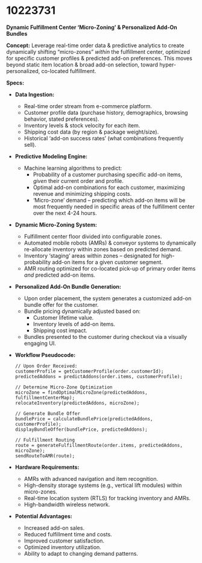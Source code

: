 # 10223731

**Dynamic Fulfillment Center ‘Micro-Zoning’ & Personalized Add-On Bundles**

**Concept:** Leverage real-time order data & predictive analytics to create dynamically shifting “micro-zones” *within* the fulfillment center, optimized for specific customer profiles & predicted add-on preferences. This moves beyond static item location & broad add-on selection, toward hyper-personalized, co-located fulfillment.

**Specs:**

*   **Data Ingestion:**
    *   Real-time order stream from e-commerce platform.
    *   Customer profile data (purchase history, demographics, browsing behavior, stated preferences).
    *   Inventory levels & stock velocity for each item.
    *   Shipping cost data (by region & package weight/size).
    *   Historical ‘add-on success rates’ (what combinations frequently sell).
*   **Predictive Modeling Engine:**
    *   Machine learning algorithms to predict:
        *   Probability of a customer purchasing specific add-on items, *given* their current order and profile.
        *   Optimal add-on combinations for each customer, maximizing revenue and minimizing shipping costs.
        *   ‘Micro-zone’ demand – predicting which add-on items will be most frequently needed in specific areas of the fulfillment center over the next 4-24 hours.
*   **Dynamic Micro-Zoning System:**
    *   Fulfillment center floor divided into configurable zones.
    *   Automated mobile robots (AMRs) & conveyor systems to dynamically re-allocate inventory within zones based on predicted demand.
    *   Inventory ‘staging’ areas within zones – designated for high-probability add-on items for a given customer segment.
    *   AMR routing optimized for co-located pick-up of primary order items *and* predicted add-on items.
*   **Personalized Add-On Bundle Generation:**
    *   Upon order placement, the system generates a customized add-on bundle offer for the customer.
    *   Bundle pricing dynamically adjusted based on:
        *   Customer lifetime value.
        *   Inventory levels of add-on items.
        *   Shipping cost impact.
    *   Bundles presented to the customer during checkout via a visually engaging UI.
*   **Workflow Pseudocode:**

    ```
    // Upon Order Received:
    customerProfile = getCustomerProfile(order.customerId);
    predictedAddons = predictAddons(order.items, customerProfile);

    // Determine Micro-Zone Optimization
    microZone = findOptimalMicroZone(predictedAddons, fulfillmentCenterMap);
    relocateInventory(predictedAddons, microZone);

    // Generate Bundle Offer
    bundlePrice = calculateBundlePrice(predictedAddons, customerProfile);
    displayBundleOffer(bundlePrice, predictedAddons);

    // Fulfillment Routing
    route = generateFulfillmentRoute(order.items, predictedAddons, microZone);
    sendRouteToAMR(route);
    ```

*   **Hardware Requirements:**
    *   AMRs with advanced navigation and item recognition.
    *   High-density storage systems (e.g., vertical lift modules) within micro-zones.
    *   Real-time location system (RTLS) for tracking inventory and AMRs.
    *   High-bandwidth wireless network.

*   **Potential Advantages:**
    *   Increased add-on sales.
    *   Reduced fulfillment time and costs.
    *   Improved customer satisfaction.
    *   Optimized inventory utilization.
    *   Ability to adapt to changing demand patterns.